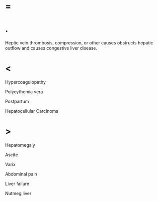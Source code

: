 # =

# .

Heptic vein thrombosis, compression, or other causes obstructs hepatic outflow and causes congestive liver disease.

# <

Hypercoagulopathy

Polycythemia vera

Postpartum

Hepatocellular Carcinoma

# >

Hepatomegaly

Ascite

Varix

Abdominal pain

Liver failure

Nutmeg liver
